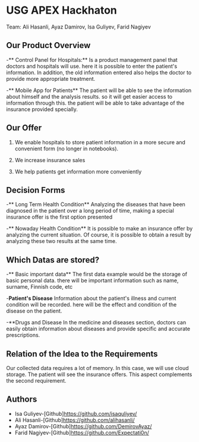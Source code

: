 # USG APEX Hackhaton
Team: Ali Hasanli, Ayaz Damirov, Isa Guliyev, Farid Nagiyev

## Our Product Overview

-** Control Panel for Hospitals:**
Is a product management panel that doctors and hospitals will use. here it is possible to enter the patient's information. In addition, the old information entered also helps the doctor to provide more appropriate treatment.

-** Mobile App for Patients**
The patient will be able to see the information about himself and the analysis results. so it will get easier access to information through this. the patient will be able to take advantage of the insurance provided specially.

## Our Offer
1. We enable hospitals to store patient information in a more secure and convenient form (no longer in notebooks).

2. We increase insurance sales

3. We help patients get information more conveniently

## Decision Forms
-** Long Term Health Condition**
Analyzing the diseases that have been diagnosed in the patient over a long period of time, making a special insurance offer is the first option presented

-** Nowaday Health Condition**
It is possible to make an insurance offer by analyzing the current situation. Of course, it is possible to obtain a result by analyzing these two results at the same time.

## Which Datas are stored?
-** Basic important data**
The first data example would be the storage of basic personal data. there will be important information such as name, surname, Finnish code, etc

-**Patient's Disease**
Information about the patient's illness and current condition will be recorded. here will be the effect and condition of the disease on the patient.

-**Drugs and Disease
In the medicine and diseases section, doctors can easily obtain information about diseases and provide specific and accurate prescriptions.

## Relation of the Idea to the Requirements
Our collected data requires a lot of memory. In this case, we will use cloud storage. The patient will see the insurance offers. This aspect complements the second requirement.

## Authors
*	Isa Guliyev-[Github]https://github.com/isaquliyev/
*	Ali Hasanli-[Github]https://github.com/alihasanli/
*	Ayaz Damirov-[Github]https://github.com/DemirovAyaz/
*	Farid Nagiyev-[Github]https://github.com/Expectati0n/

